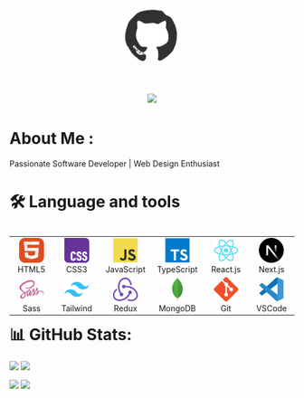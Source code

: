 <div id="header" align="center">

<img src="./assets/github.gif" width="100"/>
<h1 align="center">
  <a href="https://git.io/typing-svg">
    <img src="https://readme-typing-svg.herokuapp.com/?lines=Hello,+There!+👋;This+is+Skydan+Dmytro;Nice+to+meet+you!&center=true&size=30&color=F7F7F7">
  </a>
</h1>
  </div>

# About Me :

Passionate Software Developer | Web Design Enthusiast

# 🛠 Language and tools

<table align="left">
  <tr>
    <td align="center" width="88">
      <img src="./images/01-html5.svg" alt="HTML5" width="44" height="44"/>
      <br>HTML5
    </td>
    <td align="center" width="88">
      <img src="./images/02-css3.svg" alt="CSS3" width="44" height="44"/>
      <br>CSS3
    </td>
    <td align="center" width="88">
      <img src="./images/03-javascript.svg" alt="JS" width="44" height="44"/>
      <br>JavaScript
    </td>
    <td align="center" width="88">
      <img src="./images/04-typescript.svg" alt="TS" width="44" height="44"/>
      <br>TypeScript
    </td>
    <td align="center" width="88">
      <img src="./images/06-react.svg" alt="React" width="44" height="44"/>
      <br>React.js
    </td>
    <td align="center" width="88">
      <img src="./images/07-nextjs.svg" alt="Next.js" width="44" height="44"/>
      <br>Next.js
    </td>
  </tr>
  <tr>
    <td align="center" width="88">
      <img src="./images/10-sass.svg" alt="Sass" width="44" height="44"/>
      <br>Sass
    </td>
    <td align="center" width="88">
      <img src="./images/12-tailwind.svg" alt="Tailwind" width="44" height="44"/>
      <br>Tailwind
    </td>
    <td align="center" width="88">
      <img src="./images/13-redux.svg" alt="Redux" width="44" height="44"/>
      <br>Redux
    </td>
    <td align="center" width="88">
      <img src="./images/15-mongodb.svg" alt="MongoDB" width="44" height="44"/>
      <br>MongoDB
    </td>
    <td align="center" width="88">
      <img src="./images/16-git.svg" alt="Git" width="44" height="44"/>
      <br>Git
    </td>
    <td align="center" width="88">
      <img src="./images/17-vscode.svg" alt="Visual Studio Code" width="44" height="44"/>
      <br>VSCode
    </td>
  </tr>
</table>

# 📊 GitHub Stats:

![](https://github-readme-streak-stats.herokuapp.com/?user=SkyDmytro&theme=tokyonight&hide_border=false)
![](https://github-readme-stats.vercel.app/api/top-langs/?username=SkyDmytro&theme=tokyonight&hide_border=false&include_all_commits=false&count_private=false&layout=compact)


![](https://github-profile-summary-cards.vercel.app/api/cards/profile-details?username=skyDmytro&theme=tokyonight)
![](https://github-readme-activity-graph.vercel.app/graph?username=skyDmytro&theme=tokyonight&bg_color=20232a&hide_border=true)
